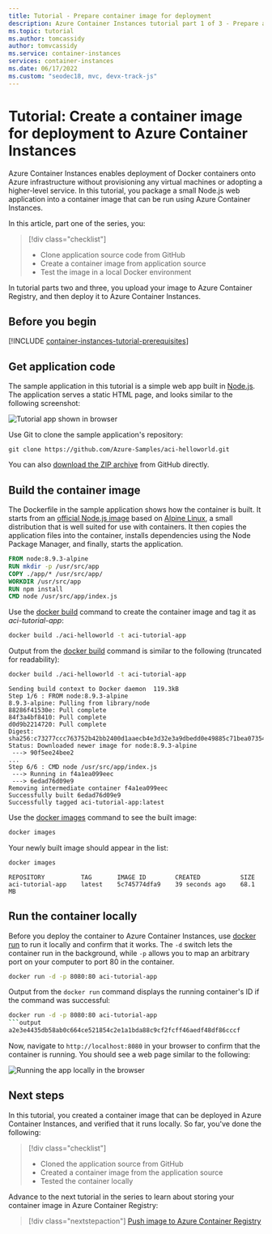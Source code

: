```yaml
---
title: Tutorial - Prepare container image for deployment
description: Azure Container Instances tutorial part 1 of 3 - Prepare an app in a container image for deployment to Azure Container Instances
ms.topic: tutorial
ms.author: tomcassidy
author: tomvcassidy
ms.service: container-instances
services: container-instances
ms.date: 06/17/2022
ms.custom: "seodec18, mvc, devx-track-js"
---
```


# Tutorial: Create a container image for deployment to Azure Container Instances

Azure Container Instances enables deployment of Docker containers onto Azure infrastructure without provisioning any virtual machines or adopting a higher-level service. In this tutorial, you package a small Node.js web application into a container image that can be run using Azure Container Instances.

In this article, part one of the series, you:

> [!div class="checklist"]
> * Clone application source code from GitHub
> * Create a container image from application source
> * Test the image in a local Docker environment

In tutorial parts two and three, you upload your image to Azure Container Registry, and then deploy it to Azure Container Instances.

## Before you begin

[!INCLUDE [container-instances-tutorial-prerequisites](../../includes/container-instances-tutorial-prerequisites.md)]

## Get application code

The sample application in this tutorial is a simple web app built in [Node.js][nodejs]. The application serves a static HTML page, and looks similar to the following screenshot:

![Tutorial app shown in browser][aci-tutorial-app]

Use Git to clone the sample application's repository:

```git
git clone https://github.com/Azure-Samples/aci-helloworld.git
```

You can also [download the ZIP archive][aci-helloworld-zip] from GitHub directly.

## Build the container image

The Dockerfile in the sample application shows how the container is built. It starts from an [official Node.js image][docker-hub-nodeimage] based on [Alpine Linux][alpine-linux], a small distribution that is well suited for use with containers. It then copies the application files into the container, installs dependencies using the Node Package Manager, and finally, starts the application.

```Dockerfile
FROM node:8.9.3-alpine
RUN mkdir -p /usr/src/app
COPY ./app/* /usr/src/app/
WORKDIR /usr/src/app
RUN npm install
CMD node /usr/src/app/index.js
```

Use the [docker build][docker-build] command to create the container image and tag it as *aci-tutorial-app*:

```bash
docker build ./aci-helloworld -t aci-tutorial-app
```

Output from the [docker build][docker-build] command is similar to the following (truncated for readability):

```bash
docker build ./aci-helloworld -t aci-tutorial-app
```
```output
Sending build context to Docker daemon  119.3kB
Step 1/6 : FROM node:8.9.3-alpine
8.9.3-alpine: Pulling from library/node
88286f41530e: Pull complete
84f3a4bf8410: Pull complete
d0d9b2214720: Pull complete
Digest: sha256:c73277ccc763752b42bb2400d1aaecb4e3d32e3a9dbedd0e49885c71bea07354
Status: Downloaded newer image for node:8.9.3-alpine
 ---> 90f5ee24bee2
...
Step 6/6 : CMD node /usr/src/app/index.js
 ---> Running in f4a1ea099eec
 ---> 6edad76d09e9
Removing intermediate container f4a1ea099eec
Successfully built 6edad76d09e9
Successfully tagged aci-tutorial-app:latest
```

Use the [docker images][docker-images] command to see the built image:

```bash
docker images
```

Your newly built image should appear in the list:

```bash
docker images
```
```output
REPOSITORY          TAG       IMAGE ID        CREATED           SIZE
aci-tutorial-app    latest    5c745774dfa9    39 seconds ago    68.1 MB
```

## Run the container locally

Before you deploy the container to Azure Container Instances, use [docker run][docker-run] to run it locally and confirm that it works. The `-d` switch lets the container run in the background, while `-p` allows you to map an arbitrary port on your computer to port 80 in the container.

```bash
docker run -d -p 8080:80 aci-tutorial-app
```

Output from the `docker run` command displays the running container's ID if the command was successful:

```bash
docker run -d -p 8080:80 aci-tutorial-app
```output
a2e3e4435db58ab0c664ce521854c2e1a1bda88c9cf2fcff46aedf48df86cccf
```

Now, navigate to `http://localhost:8080` in your browser to confirm that the container is running. You should see a web page similar to the following:

![Running the app locally in the browser][aci-tutorial-app-local]

## Next steps

In this tutorial, you created a container image that can be deployed in Azure Container Instances, and verified that it runs locally. So far, you've done the following:

> [!div class="checklist"]
> * Cloned the application source from GitHub
> * Created a container image from the application source
> * Tested the container locally

Advance to the next tutorial in the series to learn about storing your container image in Azure Container Registry:

> [!div class="nextstepaction"]
> [Push image to Azure Container Registry](container-instances-tutorial-prepare-acr.md)

<!--- IMAGES --->
[aci-tutorial-app]:./media/container-instances-quickstart/aci-app-browser.png
[aci-tutorial-app-local]: ./media/container-instances-tutorial-prepare-app/aci-app-browser-local.png

<!-- LINKS - External -->
[aci-helloworld-zip]: https://github.com/Azure-Samples/aci-helloworld/archive/master.zip
[alpine-linux]: https://alpinelinux.org/
[docker-build]: https://docs.docker.com/engine/reference/commandline/build/
[docker-get-started]: https://docs.docker.com/get-started/
[docker-hub-nodeimage]: https://store.docker.com/images/node
[docker-images]: https://docs.docker.com/engine/reference/commandline/images/
[docker-linux]: https://docs.docker.com/engine/installation/#supported-platforms
[docker-login]: https://docs.docker.com/engine/reference/commandline/login/
[docker-mac]: https://docs.docker.com/docker-for-mac/
[docker-push]: https://docs.docker.com/engine/reference/commandline/push/
[docker-run]: https://docs.docker.com/engine/reference/commandline/run/
[docker-tag]: https://docs.docker.com/engine/reference/commandline/tag/
[docker-windows]: https://docs.docker.com/docker-for-windows/
[nodejs]: https://nodejs.org

<!-- LINKS - Internal -->
[azure-cli-install]: /cli/azure/install-azure-cli
